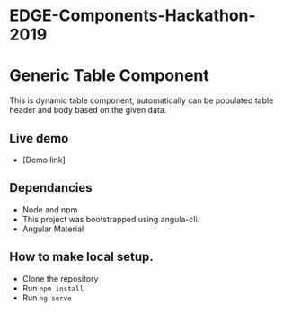 # EDGE-Components-Hackathon-2019

# Generic Table Component

This is dynamic table component, automatically can be populated table header and body based on the given data.

## Live demo

* [Demo link]

## Dependancies

* Node and npm
* This project was bootstrapped using angula-cli.
* Angular Material

## How to make local setup.

* Clone the repository
* Run `npm install` 
* Run `ng serve`
